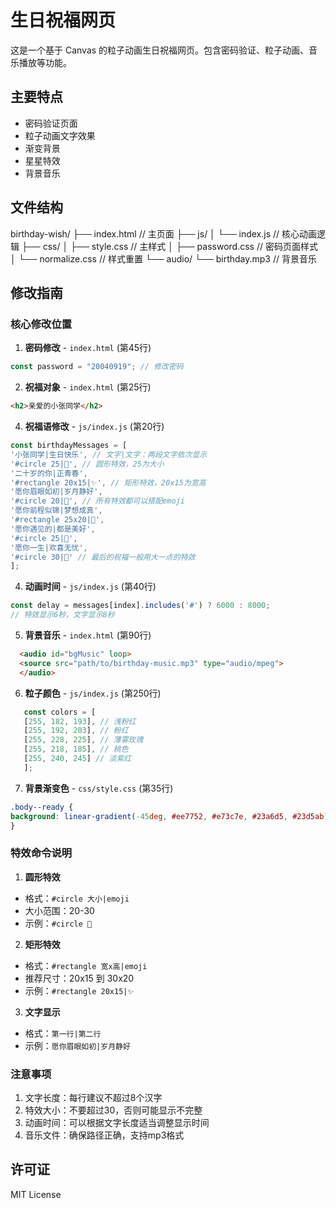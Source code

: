 # 生日祝福网页

这是一个基于 Canvas 的粒子动画生日祝福网页。包含密码验证、粒子动画、音乐播放等功能。

## 主要特点

- 密码验证页面
- 粒子动画文字效果
- 渐变背景
- 星星特效
- 背景音乐

## 文件结构
birthday-wish/
├── index.html // 主页面
├── js/
│ └── index.js // 核心动画逻辑
├── css/
│ ├── style.css // 主样式
│ ├── password.css // 密码页面样式
│ └── normalize.css // 样式重置
└── audio/
└── birthday.mp3 // 背景音乐

## 修改指南

### 核心修改位置

1. **密码修改** - `index.html` (第45行)

  ```javascript
  const password = "20040919"; // 修改密码
  ```

2. **祝福对象** - `index.html` (第25行)

 ```html
 <h2>亲爱的小张同学</h2>
 ```

4. **祝福语修改** - `js/index.js` (第20行)

  ```javascript
  const birthdayMessages = [
  '小张同学|生日快乐', // 文字|文字：两段文字依次显示
  '#circle 25|🌸', // 圆形特效，25为大小
  '二十岁的你|正青春',
  '#rectangle 20x15|✨', // 矩形特效，20x15为宽高
  '愿你眉眼如初|岁月静好',
  '#circle 20|🎂', // 所有特效都可以搭配emoji
  '愿你前程似锦|梦想成真',
  '#rectangle 25x20|🌟',
  '愿你遇见的|都是美好',
  '#circle 25|💫',
  '愿你一生|欢喜无忧',
  '#circle 30|💝' // 最后的祝福一般用大一点的特效
  ];
  ```

4. **动画时间** - `js/index.js` (第40行)

 ```javascript
 const delay = messages[index].includes('#') ? 6000 : 8000;
 // 特效显示6秒，文字显示8秒
 ```

5. **背景音乐** - `index.html` (第90行)		

 ```html
   <audio id="bgMusic" loop>
   <source src="path/to/birthday-music.mp3" type="audio/mpeg">
   </audio>
 ```

6. **粒子颜色** - `js/index.js` (第250行)

```javascript
   const colors = [
   [255, 182, 193], // 浅粉红
   [255, 192, 203], // 粉红
   [255, 228, 225], // 薄雾玫瑰
   [255, 218, 185], // 桃色
   [255, 240, 245] // 淡紫红
   ];
```

   

7. **背景渐变色** - `css/style.css` (第35行)

```css
.body--ready {
background: linear-gradient(-45deg, #ee7752, #e73c7e, #23a6d5, #23d5ab);
}
```

### 特效命令说明

1. **圆形特效**
- 格式：`#circle 大小|emoji`
- 大小范围：20-30
- 示例：`#circle 🌸`

2. **矩形特效**
- 格式：`#rectangle 宽x高|emoji`
- 推荐尺寸：20x15 到 30x20
- 示例：`#rectangle 20x15|✨`

3. **文字显示**
- 格式：`第一行|第二行`
- 示例：`愿你眉眼如初|岁月静好`

### 注意事项

1. 文字长度：每行建议不超过8个汉字
2. 特效大小：不要超过30，否则可能显示不完整
3. 动画时间：可以根据文字长度适当调整显示时间
4. 音乐文件：确保路径正确，支持mp3格式

## 许可证

MIT License